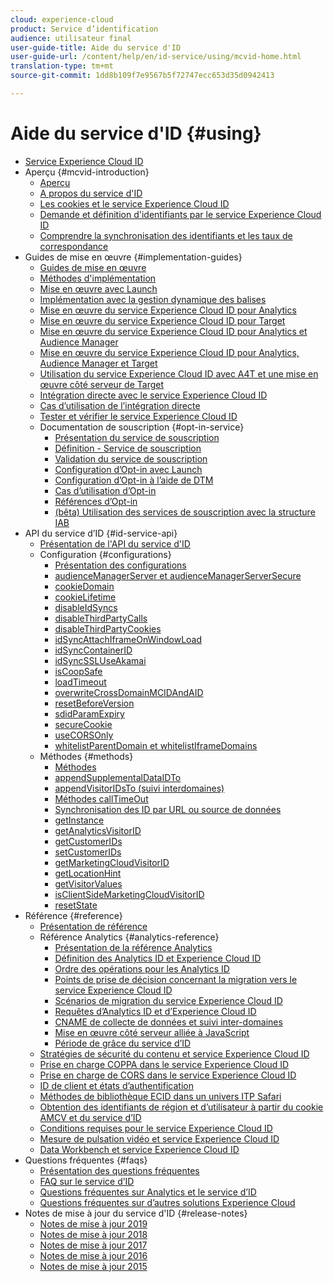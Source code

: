 ```yaml
---
cloud: experience-cloud
product: Service d’identification
audience: utilisateur final
user-guide-title: Aide du service d'ID
user-guide-url: /content/help/en/id-service/using/mcvid-home.html
translation-type: tm+mt
source-git-commit: 1dd8b109f7e9567b5f72747ecc653d35d0942413

---
```



# Aide du service d&#39;ID {#using}

+ [Service Experience Cloud ID](mcvid-home.md)
+ Aperçu {#mcvid-introduction}
   + [Aperçu](mcvid-introduction/mcvid-overview.md)
   + [A propos du service d&#39;ID](mcvid-introduction/mcvid-about-id-service.md)
   + [Les cookies et le service Experience Cloud ID](mcvid-introduction/mcvid-cookies.md)
   + [Demande et définition d&#39;identifiants par le service Experience Cloud ID](mcvid-introduction/mcvid-id-request.md)
   + [Comprendre la synchronisation des identifiants et les taux de correspondance](mcvid-introduction/mcvid-match-rates.md)
+ Guides de mise en œuvre {#implementation-guides}
   + [Guides de mise en œuvre](mcvid-implementation-guides/mcvid-implementation-guides.md)
   + [Méthodes d&#39;implémentation](mcvid-implementation-guides/mcvid-implementation-methods.md)
   + [Mise en œuvre avec Launch](mcvid-implementation-guides/ecid-implement-with-launch.md)
   + [Implémentation avec la gestion dynamique des balises](mcvid-implementation-guides/mcvid-standard.md)
   + [Mise en œuvre du service Experience Cloud ID pour Analytics](mcvid-implementation-guides/mcvid-setup-analytics.md)
   + [Mise en œuvre du service Experience Cloud ID pour Target](mcvid-implementation-guides/mcvid-setup-target.md)
   + [Mise en œuvre du service Experience Cloud ID pour Analytics et Audience Manager](mcvid-implementation-guides/mcvid-setup-aam-analytics.md)
   + [Mise en œuvre du service Experience Cloud ID pour Analytics, Audience Manager et Target](mcvid-implementation-guides/mcvid-setup-aam-analytics-target.md)
   + [Utilisation du service Experience Cloud ID avec A4T et une mise en œuvre côté serveur de Target](mcvid-implementation-guides/ecid-a4t-target.md)
   + [Intégration directe avec le service Experience Cloud ID](mcvid-implementation-guides/mcvid-direct-integration.md)
   + [Cas d’utilisation de l’intégration directe](mcvid-implementation-guides/mcvid-direct-integration-examples.md)
   + [Tester et vérifier le service Experience Cloud ID](mcvid-implementation-guides/mcvid-test-verify.md)
   + Documentation de souscription {#opt-in-service}
      + [Présentation du service de souscription](mcvid-implementation-guides/opt-in-service/mcvid-optin-overview.md)
      + [Définition - Service de souscription](mcvid-implementation-guides/opt-in-service/getting-started.md)
      + [Validation du service de souscription](mcvid-implementation-guides/opt-in-service/testing-optin-and-iab-plugin.md)
      + [Configuration d’Opt-in avec Launch](mcvid-implementation-guides/opt-in-service/launch.md)
      + [Configuration d’Opt-in à l’aide de DTM](mcvid-implementation-guides/opt-in-service/optin-dtm.md)
      + [Cas d’utilisation d’Opt-in](mcvid-implementation-guides/opt-in-service/use-cases.md)
      + [Références d’Opt-in](mcvid-implementation-guides/opt-in-service/api.md)
      + [(bêta) Utilisation des services de souscription avec la structure IAB](mcvid-implementation-guides/opt-in-service/iab.md)
+ API du service d’ID {#id-service-api}
   + [Présentation de l&#39;API du service d&#39;ID](mcvid-library/mcvid-library.md)
   + Configuration {#configurations}
      + [Présentation des configurations](mcvid-library/mcvid-function-vars/mcvid-function-vars.md)
      + [audienceManagerServer et audienceManagerServerSecure](mcvid-library/mcvid-function-vars/mcvid-subdomain-config.md)
      + [cookieDomain](mcvid-library/mcvid-function-vars/mcvid-cookiedomain.md)
      + [cookieLifetime](mcvid-library/mcvid-function-vars/mcvid-cookielifetime.md)
      + [disableIdSyncs](mcvid-library/mcvid-function-vars/mcvid-disableidsync.md)
      + [disableThirdPartyCalls](mcvid-library/mcvid-function-vars/mcvid-disablethirdpartycalls.md)
      + [disableThirdPartyCookies](mcvid-library/mcvid-function-vars/mcvid-disable-cookies.md)
      + [idSyncAttachIframeOnWindowLoad](mcvid-library/mcvid-function-vars/mcvid-idsyncattachiframeonwindowload.md)
      + [idSyncContainerID](mcvid-library/mcvid-function-vars/mcvid-idsyncontainerid.md)
      + [idSyncSSLUseAkamai](mcvid-library/mcvid-function-vars/mcvid-idsyncssluseakamai.md)
      + [isCoopSafe](mcvid-library/mcvid-function-vars/mcvid-coopsafe.md)
      + [loadTimeout](mcvid-library/mcvid-function-vars/mcvid-loadtimeout.md)
      + [overwriteCrossDomainMCIDAndAID](mcvid-library/mcvid-function-vars/mcvid-overwrite-visitor-id.md)
      + [resetBeforeVersion](mcvid-library/mcvid-function-vars/mcvid-resetbeforeversion.md)
      + [sdidParamExpiry](mcvid-library/mcvid-function-vars/mcvid-sdidparamexpiry.md)
      + [secureCookie](mcvid-library/mcvid-function-vars/mcvid-securecookie.md)
      + [useCORSOnly](mcvid-library/mcvid-function-vars/mcvid-use-cors-only.md)
      + [whitelistParentDomain et whitelistIframeDomains](mcvid-library/mcvid-function-vars/mcvid-whitelistdomain.md)
   + Méthodes {#methods}
      + [Méthodes](mcvid-library/mcvid-get-set/mcvid-get-set.md)
      + [appendSupplementalDataIDTo](mcvid-library/mcvid-get-set/mcvid-appendsupplementaldataidto.md)
      + [appendVisitorIDsTo (suivi interdomaines)](mcvid-library/mcvid-get-set/mcvid-appendvisitorid.md)
      + [Méthodes callTimeOut](mcvid-library/mcvid-get-set/mcvid-timeout-functions.md)
      + [Synchronisation des ID par URL ou source de données](mcvid-library/mcvid-get-set/mcvid-idsync.md)
      + [getInstance](mcvid-library/mcvid-get-set/mcvid-getinstance.md)
      + [getAnalyticsVisitorID](mcvid-library/mcvid-get-set/mcvid-getanalyticsvisitorid.md)
      + [getCustomerIDs](mcvid-library/mcvid-get-set/mcvid-getcustomerids.md)
      + [setCustomerIDs](mcvid-library/mcvid-get-set/mcvid-setcustomerids.md)
      + [getMarketingCloudVisitorID](mcvid-library/mcvid-get-set/mcvid-getmcvid.md)
      + [getLocationHint](mcvid-library/mcvid-get-set/mcvid-getlocationhint.md)
      + [getVisitorValues](mcvid-library/mcvid-get-set/mcvid-getvisitorvalues.md)
      + [isClientSideMarketingCloudVisitorID](mcvid-library/mcvid-get-set/mcvid-client-side-id.md)
      + [resetState](mcvid-library/mcvid-get-set/mcvid-resetstate.md)
+ Référence {#reference}
   + [Présentation de référence](mcvid-reference/mcvid-reference.md)
   + Référence Analytics {#analytics-reference}
      + [Présentation de la référence Analytics](mcvid-reference/mcvid-analytics-reference/mcvid-analytics-reference.md)
      + [Définition des Analytics ID et Experience Cloud ID](mcvid-reference/mcvid-analytics-reference/mcvid-analytics-ids.md)
      + [Ordre des opérations pour les Analytics ID](mcvid-reference/mcvid-analytics-reference/mcvid-analytics-order-of-operations.md)
      + [Points de prise de décision concernant la migration vers le service Experience Cloud ID](mcvid-reference/mcvid-analytics-reference/mcvid-migration-decisions.md)
      + [Scénarios de migration du service Experience Cloud ID](mcvid-reference/mcvid-analytics-reference/mcvid-migration-scenarios.md)
      + [Requêtes d’Analytics ID et d’Experience Cloud ID](mcvid-reference/mcvid-analytics-reference/mcvid-legacy-analytics.md)
      + [CNAME de collecte de données et suivi inter-domaines](mcvid-reference/mcvid-analytics-reference/mcvid-cname.md)
      + [Mise en œuvre côté serveur alliée à JavaScript](mcvid-reference/mcvid-analytics-reference/mcvid-server-side.md)
      + [Période de grâce du service d’ID](mcvid-reference/mcvid-analytics-reference/mcvid-grace-period.md)    
   + [Stratégies de sécurité du contenu et service Experience Cloud ID](mcvid-reference/mcvid-csp.md)
   + [Prise en charge COPPA dans le service Experience Cloud ID](mcvid-reference/mcvid-coppa.md)
   + [Prise en charge de CORS dans le service Experience Cloud ID](mcvid-reference/mcvid-cors.md)
   + [ID de client et états d’authentification](mcvid-reference/mcvid-authenticated-state.md)
   + [Méthodes de bibliothèque ECID dans un univers ITP Safari](mcvid-reference/ecid-library-methods.md)
   + [Obtention des identifiants de région et d’utilisateur à partir du cookie AMCV et du service d’ID](mcvid-reference/mcvid-regions.md)
   + [Conditions requises pour le service Experience Cloud ID](mcvid-reference/mcvid-requirements.md)
   + [Mesure de pulsation vidéo et service Experience Cloud ID](mcvid-reference/mcvid-heartbeat.md)
   + [Data Workbench et service Experience Cloud ID](mcvid-reference/mcvid-dwb.md)
+ Questions fréquentes {#faqs}
   + [Présentation des questions fréquentes](mcvid-faq-intro/mcvid-faq-intro.md)
   + [FAQ sur le service d’ID](mcvid-faq-intro/mcvid-faq.md)
   + [Questions fréquentes sur Analytics et le service d’ID](mcvid-faq-intro/mcvid-analytics-faq.md)
   + [Questions fréquentes sur d’autres solutions Experience Cloud](mcvid-faq-intro/mcvid-other-faq.md)
+ Notes de mise à jour du service d&#39;ID {#release-notes}
   + [Notes de mise à jour 2019](mcvid-release-notes/mcvid-release-notes.md)
   + [Notes de mise à jour 2018](mcvid-release-notes/mcvid-notes-2018.md)
   + [Notes de mise à jour 2017](mcvid-release-notes/mcvid-notes-2017.md)
   + [Notes de mise à jour 2016](mcvid-release-notes/mcvid-notes-2016.md)
   + [Notes de mise à jour 2015](mcvid-release-notes/mcvid-notes-2015.md)
